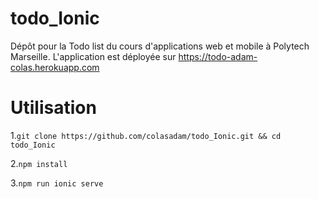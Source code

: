 # todo_Ionic
  Dépôt pour la Todo list du cours d'applications web et mobile à Polytech Marseille. 
  L'application est déployée sur https://todo-adam-colas.herokuapp.com

# Utilisation 
1.```git clone https://github.com/colasadam/todo_Ionic.git && cd todo_Ionic```

2.```npm install```

3.```npm run ionic serve```


